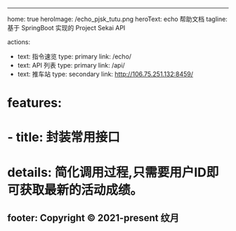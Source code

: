---

home: true
heroImage: /echo_pjsk_tutu.png
heroText: echo 帮助文档
tagline: 基于 SpringBoot 实现的 Project Sekai API

actions:

- text: 指令速览
  type: primary
  link: /echo/
- text: API 列表
  type: primary
  link: /api/
- text: 推车站
  type: secondary
  link: http://106.75.251.132:8459/

# features:

# - title: 封装常用接口
#   details: 简化调用过程,只需要用户ID即可获取最新的活动成绩。

footer: Copyright © 2021-present 纹月
---